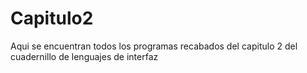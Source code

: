 # Capitulo2
Aqui se encuentran todos los programas recabados del capitulo 2 del cuadernillo de lenguajes de interfaz
